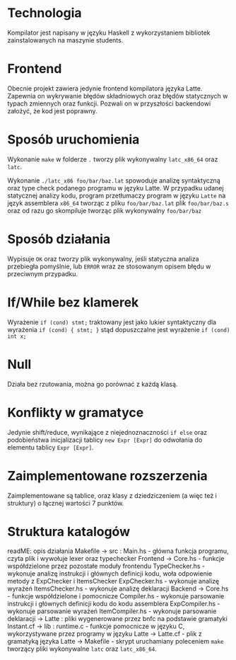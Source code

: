 # Technologia
Kompilator jest napisany w języku Haskell z wykorzystaniem bibliotek zainstalowanych na maszynie students.

# Frontend
Obecnie projekt zawiera jedynie frontend kompilatora języka Latte. Zapewnia on wykrywanie błędów składniowych
oraz błędów statycznych w typach zmiennych oraz funkcji. Pozwali on w przyszłości backendowi założyć,
że kod jest poprawny.

# Sposób uruchomienia
Wykonanie `make` w folderze `.` tworzy plik wykonywalny `latc_x86_64` oraz `latc`.

Wykonanie `./latc_x86 foo/bar/baz.lat` spowoduje analizę syntaktyczną oraz type check podanego programu w języku Latte.
W przypadku udanej statycznej analizy kodu, program przetłumaczy program w języku `Latte` na język assemblera `x86_64`
tworząc z pliku `foo/bar/baz.lat` plik `foo/bar/baz.s` oraz od razu go skompiluje tworząc plik wykonywalny `foo/bar/baz`

# Sposób działania
Wypisuje `OK` oraz tworzy plik wykonywalny, jeśli statyczna analiza przebiegła pomyślnie, lub `ERROR` wraz ze stosowanym
opisem błędu w przeciwnym przypadku.

# If/While bez klamerek
Wyrażenie 
`
if (cond)
    stmt;
`
traktowany jest jako lukier syntaktyczny dla wyrażenia
`
if (cond) {
    stmt;
}
`
stąd dopuszczalne jest wyrażenie
`
if (cond) 
    int x;
`

# Null
Działa bez rzutowania, można go porównać z każdą klasą.

# Konflikty w gramatyce
Jedynie shift/reduce, wynikające z niejednoznaczności `if else` oraz podobieństwa 
inicjalizacji tablicy `new Expr [Expr]` do odwołania do elementu tablicy `Expr [Expr]`.

# Zaimplementowane rozszerzenia
Zaimplementowane są tablice, oraz klasy z dziedziczeniem (a więc też i struktury) o łącznej wartości 7 punktów.

# Struktura katalogów
readME: opis działania
Makefile
    -> src :
            Main.hs - główna funkcja programu, czyta plik i wywołuje lexer oraz typechecker
            Frontend -> 
                        Core.hs - funkcje współdzielone przez pozostałe moduły frontendu
                        TypeChecker.hs - wykonuje analizę instrukcji i głównych definicji kodu, woła odpowienie metody z ExpChecker i ItemsChecker
                        ExpChecker.hs - wykonuje analizę wyrażeń
                        ItemsChecker.hs - wykonuje analizę deklaracji
            Backend ->
                    Core.hs - funkcje współdzielone i pomocnicze
                    Compiler.hs - wykonuje parsowanie instrukcji i głównych definicji kodu do kodu assemblera
                    ExpCompiler.hs - wykonuje parsowanie wyrażeń
                    ItemCompiler.hs - wykonuje parsowanie deklaracji
            -> Latte : pliki wygenerowane przez bnfc na podstawie gramatyki Instant.cf
    -> lib :
           runtime.c - funkcje pomocnicze w języku C, wykorzystywane przez programy w języku Latte
    -> Latte.cf - plik z gramatyką języka Latte
    -> Makefile - skrypt uruchamiany poleceniem `make` tworzący pliki wykonywalne `latc` oraz `latc_x86_64`. 
